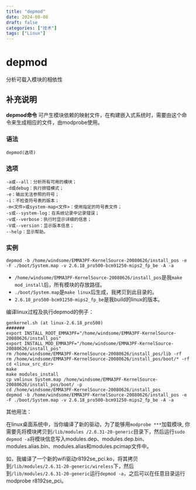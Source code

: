 ```yaml
---
title: "depmod"
date: 2024-08-08
draft: false
categories: ["技术"]
tags: ["Linux"]
---
```

depmod
===

分析可载入模块的相依性

## 补充说明

**depmod命令** 可产生模块依赖的映射文件，在构建嵌入式系统时，需要由这个命令来生成相应的文件，由modprobe使用。

###  语法

```shell
depmod(选项)
```

###  选项

```shell
-a或--all：分析所有可用的模块；
-d或debug：执行排错模式；
-e：输出无法参照的符号；
-i：不检查符号表的版本；
-m<文件>或system-map<文件>：使用指定的符号表文件；
-s或--system-log：在系统记录中记录错误；
-v或--verbose：执行时显示详细的信息；
-V或--version：显示版本信息；
--help：显示帮助。
```

###  实例

```shell
depmod -b /home/windsome/EMMA3PF-KernelSource-20080626/install_pos -e -F ./boot/System.map -v 2.6.18_pro500-bcm91250-mips2_fp_be -A -a
```

*   `/home/windsome/EMMA3PF-KernelSource-20080626/install_pos`是我`make mod_install`后，所有模块的存放路径。
*   `./boot/System.map`是`make linux`后生成，我拷贝到此目录的。
*   `2.6.18_pro500-bcm91250-mips2_fp_be`是我build的linux的版本。

编译linux过程及执行depmod的例子：

```shell
genkernel.sh (at linux-2.6.18_pro500)
#######
export INSTALL_ROOT_EMMA3PF="/home/windsome/EMMA3PF-KernelSource-20080626/install_pos"
export INSTALL_MOD_EMMA3PF="/home/windsome/EMMA3PF-KernelSource-20080626/install_pos"
rm /home/windsome/EMMA3PF-KernelSource-20080626/install_pos/lib -rf
rm /home/windsome/EMMA3PF-KernelSource-20080626/install_pos/boot/* -rf
cd <linux_src_dir>
make
make modules_install
cp vmlinux System.map /home/windsome/EMMA3PF-KernelSource-20080626/install_pos/boot/ -p
cd /home/windsome/EMMA3PF-KernelSource-20080626/install_pos
depmod -b /home/windsome/EMMA3PF-KernelSource-20080626/install_pos -e -F ./boot/System.map -v 2.6.18_pro500-bcm91250-mips2_fp_be -A -a
```

其他用法：

在linux桌面系统中，当你编译了新的驱动，为了能够用`modprobe ***`加载模块, 你需要先将模块拷贝到`/lib/modules /2.6.31-20-generic`目录下，然后运行`sudo depmod -a`将模块信息写入modules.dep、modules.dep.bin、modules.alias.bin、modules.alias和modules.pcimap文件中。

如，我编译了一个新的wifi驱动r8192se_pci.ko，将其拷贝到`/lib/modules/2.6.31-20-generic/wireless`下，然后到`/lib/modules/2.6.31-20-generic`运行`depmod -a`，之后可以在任意目录运行modprobe r8192se_pci。



